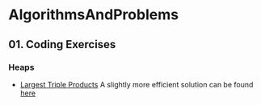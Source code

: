 # AlgorithmsAndProblems

## 01. Coding Exercises
### Heaps
* [Largest Triple Products](CodingExercises/Heaps/LargestTripleProducts.go)
  A slightly more efficient solution can be found [here](https://github.com/WCGPR0/AlgorithmsAndProblems/blob/ruby/CodingExercises/Heaps/LargestTripleProducts.rb)
